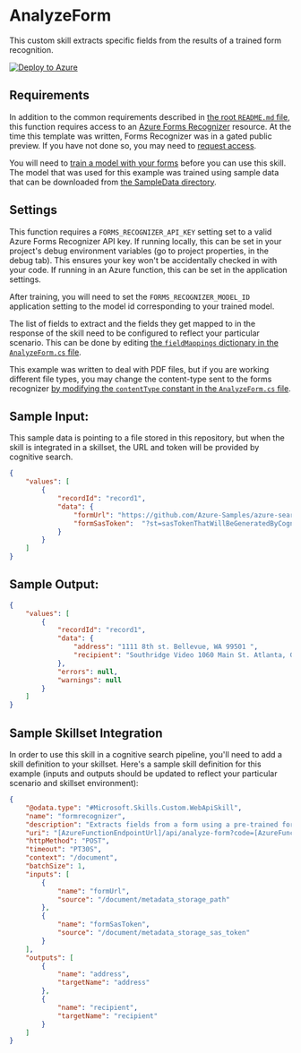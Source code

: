 ﻿# AnalyzeForm

 This custom skill extracts specific fields from the results of a trained form recognition.

[![Deploy to Azure](https://azuredeploy.net/deploybutton.svg)](https://portal.azure.com/#create/Microsoft.Template/uri/https%3A%2F%2Fraw.githubusercontent.com%2FAzure-Samples%2Fazure-search-power-skills%2Fmaster%2FVision%2FAnalyzeForm%2Fazuredeploy.json)

## Requirements

In addition to the common requirements described in [the root `README.md` file](../../README.md), this function requires access to an [Azure Forms Recognizer](https://azure.microsoft.com/en-us/services/cognitive-services/form-recognizer/) resource. At the time this template was written, Forms Recognizer was in a gated public preview. If you have not done so, you may need to [request access](https://aka.ms/FormRecognizerRequestAccess).

You will need to [train a model with your forms](https://docs.microsoft.com/en-us/azure/cognitive-services/form-recognizer/quickstarts/curl-train-extract) before you can use this skill. The model that was used for this example was trained using sample data that can be downloaded from [the SampleData directory](https://github.com/Azure-Samples/azure-search-power-skills/tree/master/SampleData).

## Settings

This function requires a `FORMS_RECOGNIZER_API_KEY` setting set to a valid Azure Forms Recognizer API key.
If running locally, this can be set in your project's debug environment variables (go to project properties, in the debug tab). This ensures your key won't be accidentally checked in with your code.
If running in an Azure function, this can be set in the application settings.

After training, you will need to set the `FORMS_RECOGNIZER_MODEL_ID` application setting to the model id corresponding to your trained model.

The list of fields to extract and the fields they get mapped to in the response of the skill need to be configured to reflect your particular scenario. This can be done by editing [the `fieldMappings` dictionary in the `AnalyzeForm.cs` file](https://github.com/Azure-Samples/azure-search-power-skills/blob/master/Vision/AnalyzeForm/AnalyzeForm.cs#L24).

This example was written to deal with PDF files, but if you are working different file types, you may change the content-type sent to the forms recognizer [by modifying the `contentType` constant in the `AnalyzeForm.cs` file](https://github.com/Azure-Samples/azure-search-power-skills/blob/master/Vision/AnalyzeForm/AnalyzeForm.cs#L29).

## Sample Input:

This sample data is pointing to a file stored in this repository, but when the skill is integrated in a skillset, the URL and token will be provided by cognitive search.

```json
{
    "values": [
        {
            "recordId": "record1",
            "data": { 
                "formUrl": "https://github.com/Azure-Samples/azure-search-power-skills/raw/master/SampleData/Invoice_4.pdf",
                "formSasToken":  "?st=sasTokenThatWillBeGeneratedByCognitiveSearch"
            }
        }
    ]
}
```

## Sample Output:

```json
{
    "values": [
        {
            "recordId": "record1",
            "data": {
                "address": "1111 8th st. Bellevue, WA 99501 ",
                "recipient": "Southridge Video 1060 Main St. Atlanta, GA 65024 "
            },
            "errors": null,
            "warnings": null
        }
    ]
}
```

## Sample Skillset Integration

In order to use this skill in a cognitive search pipeline, you'll need to add a skill definition to your skillset.
Here's a sample skill definition for this example (inputs and outputs should be updated to reflect your particular scenario and skillset environment):

```json
{
    "@odata.type": "#Microsoft.Skills.Custom.WebApiSkill",
    "name": "formrecognizer", 
    "description": "Extracts fields from a form using a pre-trained form recognition model",
    "uri": "[AzureFunctionEndpointUrl]/api/analyze-form?code=[AzureFunctionDefaultHostKey]",
    "httpMethod": "POST",
    "timeout": "PT30S",
    "context": "/document",
    "batchSize": 1,
    "inputs": [
        {
            "name": "formUrl",
            "source": "/document/metadata_storage_path"
        },
        {
            "name": "formSasToken",
            "source": "/document/metadata_storage_sas_token"
        }
    ],
    "outputs": [
        {
            "name": "address",
            "targetName": "address"
        },
        {
            "name": "recipient",
            "targetName": "recipient"
        }
    ]
}
```
